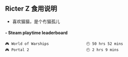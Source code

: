 ## Ricter Z 食用说明
- 喜欢猫猫，是个冇猫孤儿

<!-- steam-box start -->
#### - Steam playtime leaderboard
```text
🎮 World of Warships                 🕘 50 hrs 52 mins
🎮 Portal 2                          🕘 2 hrs 9 mins
```
<!-- Powered by https://github.com/YouEclipse/steam-box . -->
<!-- steam-box end -->
